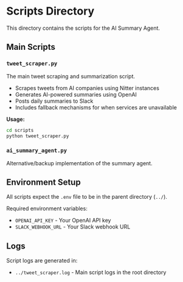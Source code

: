 # Scripts Directory

This directory contains the scripts for the AI Summary Agent.

## Main Scripts

### `tweet_scraper.py`
The main tweet scraping and summarization script.
- Scrapes tweets from AI companies using Nitter instances
- Generates AI-powered summaries using OpenAI
- Posts daily summaries to Slack
- Includes fallback mechanisms for when services are unavailable

**Usage:**
```bash
cd scripts
python tweet_scraper.py
```

### `ai_summary_agent.py`
Alternative/backup implementation of the summary agent.

## Environment Setup

All scripts expect the `.env` file to be in the parent directory (`../`).

Required environment variables:
- `OPENAI_API_KEY` - Your OpenAI API key
- `SLACK_WEBHOOK_URL` - Your Slack webhook URL

## Logs

Script logs are generated in:
- `../tweet_scraper.log` - Main script logs in the root directory
